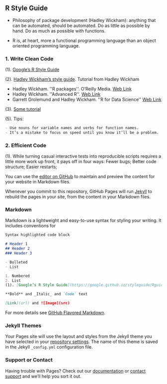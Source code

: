 ## R Style Guide
*  Philosophy of package development (Hadley Wickham): anything that can be automated, should be automated. Do as little as possible by hand. Do as much as possible with functions. 

*  R is, at heart, more a functional programming language than an object oriented programming language. 
### 1. Write Clean Code

(1). [Google’s R Style Guide](https://google.github.io/styleguide/Rguide.html)

(2). [Hadley Wickham’s style guide](http://adv-r.had.co.nz/Style.html). Tutorial from Hadley Wickham
* Hadley Wickham. ''R packages''. O’Reilly Media. [Web Link](http://r-pkgs.had.co.nz/)
* Hadley Wickham. ''Advanced R''. [Web Link](http://adv-r.had.co.nz/)
* Garrett Grolemund and Hadley Wickham. ''R for Data Science'' [Web Link](http://r4ds.had.co.nz/)

(3). [Some tutorial](https://www.earthdatascience.org/courses/earth-analytics/time-series-data/write-clean-code-with-r/)

(5). Tips: 
```markdown
- Use nouns for variable names and verbs for function names.
- It’s a mistake to focus on speed until you know it’ll be a problem. 

```
### 2. Efficient Code 

(1).  While turning casual interactive tests into reproducible scripts requires a little more work up front, it pays off in four ways: Fewer bugs; Better code structure; Easier restarts;

You can use the [editor on GitHub](https://github.com/yazhou2019/RStyleguide/edit/master/index.md) to maintain and preview the content for your website in Markdown files.

Whenever you commit to this repository, GitHub Pages will run [Jekyll](https://jekyllrb.com/) to rebuild the pages in your site, from the content in your Markdown files.

### Markdown

Markdown is a lightweight and easy-to-use syntax for styling your writing. It includes conventions for

```markdown
Syntax highlighted code block

# Header 1
## Header 2
### Header 3

- Bulleted
- List

1. Numbered
2. List
(1). [Google’s R Style Guide](https://google.github.io/styleguide/Rguide.html)

**Bold** and _Italic_ and `Code` text

[Link](url) and ![Image](src)
```

For more details see [GitHub Flavored Markdown](https://guides.github.com/features/mastering-markdown/).

### Jekyll Themes

Your Pages site will use the layout and styles from the Jekyll theme you have selected in your [repository settings](https://github.com/yazhou2019/RStyleguide/settings). The name of this theme is saved in the Jekyll `_config.yml` configuration file.

### Support or Contact

Having trouble with Pages? Check out our [documentation](https://help.github.com/categories/github-pages-basics/) or [contact support](https://github.com/contact) and we’ll help you sort it out.
